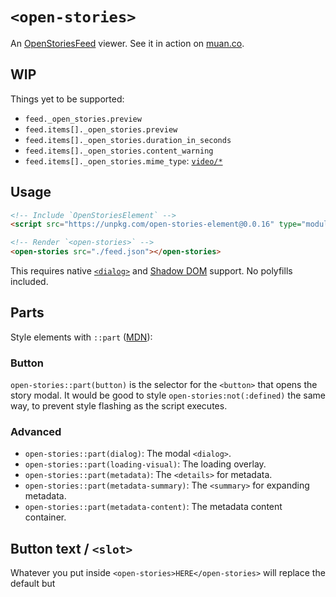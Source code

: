 # `<open-stories>`

An [OpenStoriesFeed](https://github.com/dddddddddzzzz/OpenStories) viewer. See it in action on [muan.co](https://muan.co).

## WIP

Things yet to be supported: 

- `feed._open_stories.preview`
- `feed.items[]._open_stories.preview`
- `feed.items[]._open_stories.duration_in_seconds`
- `feed.items[]._open_stories.content_warning`
- `feed.items[]._open_stories.mime_type`: [`video/*`](https://github.com/dddddddddzzzz/OpenStories#video-story)

## Usage

```html
<!-- Include `OpenStoriesElement` -->
<script src="https://unpkg.com/open-stories-element@0.0.16" type="module" defer></script>

<!-- Render `<open-stories>` -->
<open-stories src="./feed.json"></open-stories>
```

This requires native [`<dialog>`](https://caniuse.com/dialog) and [Shadow DOM](https://caniuse.com/shadowdomv1) support. No polyfills included.

## Parts

Style elements with `::part` ([MDN](https://developer.mozilla.org/en-US/docs/Web/CSS/::part)):

### Button

`open-stories::part(button)` is the selector for the `<button>` that opens the story modal. It would be good to style `open-stories:not(:defined)` the same way, to prevent style flashing as the script executes.

### Advanced

- `open-stories::part(dialog)`: The modal `<dialog>`.
- `open-stories::part(loading-visual)`: The loading overlay.
- `open-stories::part(metadata)`: The `<details>` for metadata.
- `open-stories::part(metadata-summary)`: The `<summary>` for expanding metadata.
- `open-stories::part(metadata-content)`: The metadata content container.

## Button text / `<slot>`

Whatever you put inside `<open-stories>HERE</open-stories>` will replace the default but